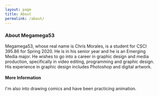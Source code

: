```yaml
---
layout: page
title: About
permalink: /about/
---
```


### About Megamega53

  Megamega53, whose real name is Chris Morales, is a student for CSCI 395.86 for Spring 2020. He is in his 
senior year and he is an Emerging Media major. He wishes to go into a career in graphic design and media production, specifically in video editing, programming and graphic design. His experience in graphic design includes Photoshop and digital artwork.

#### More Information

I'm also into drawing comics and have been practicing animation.


